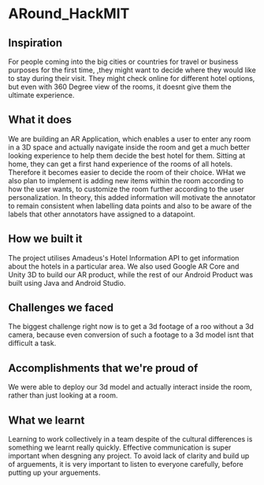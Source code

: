 # ARound_HackMIT

## Inspiration <br>
For people coming into the big cities or countries for travel or business purposes for the first time, ,they might want to decide where they would like to stay during their visit. They might check online for different hotel options, but even with 360 Degree view of the rooms, it doesnt give them the ultimate experience. 

## What it does <br>
We are building an AR Application, which enables a user to enter any room in a 3D space and actually navigate inside the room and get a much better looking experience to help them decide the best hotel for them. Sitting at home, they can get a first hand experience of the rooms of all hotels. Therefore it becomes easier to decide the room of their choice. 
WHat we also plan to implement is adding new items within the room according to how the user wants, to customize the room further according to the user personalization. 
In theory, this added information will motivate the annotator to remain consistent when labelling data points and also to be aware of the labels that other annotators have assigned to a datapoint.

## How we built it <br>
The project utilises Amadeus's Hotel Information API to get information about the hotels in a particular area. We also used Google AR Core and Unity 3D to build our AR product, while the rest of our Android Product was built using Java and Android Studio. 

## Challenges we faced <br>
The biggest challenge right now is to get a 3d footage of a roo without a 3d camera, because even conversion of such a footage to a 3d model isnt that difficult a task. 

## Accomplishments that we're proud of <br>
We were able to deploy our 3d model and actually interact inside the room, rather than just looking at a room. 

## What we learnt <br>
Learning to work collectively in a team despite of the cultural differences is something we learnt really quickly. Effective communication is super important when desgning any project. To avoid lack of clarity and build up of arguements, it is very important to listen to everyone carefully, before putting up your arguements. 

